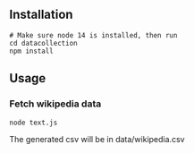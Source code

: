 ## Installation

    # Make sure node 14 is installed, then run
    cd datacollection
    npm install
    
## Usage

### Fetch wikipedia data

    node text.js  
  
The generated csv will be in data/wikipedia.csv